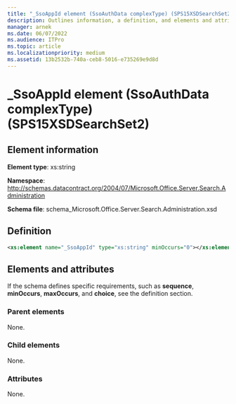 ```yaml
---
title: "_SsoAppId element (SsoAuthData complexType) (SPS15XSDSearchSet2)"
description: Outlines information, a definition, and elements and attributes for the _SsoAppId element in Sharepoint.
manager: arnek
ms.date: 06/07/2022
ms.audience: ITPro
ms.topic: article
ms.localizationpriority: medium
ms.assetid: 13b2532b-740a-ceb8-5016-e735269e9d8d
---
```


# _SsoAppId element (SsoAuthData complexType) (SPS15XSDSearchSet2)

## Element information
**Element type**: xs:string

**Namespace**: http://schemas.datacontract.org/2004/07/Microsoft.Office.Server.Search.Administration

**Schema file**: schema_Microsoft.Office.Server.Search.Administration.xsd

## Definition

```XML
<xs:element name="_SsoAppId" type="xs:string" minOccurs="0"></xs:element>

```

## Elements and attributes

If the schema defines specific requirements, such as **sequence**, **minOccurs**, **maxOccurs**, and **choice**, see the definition section.

### Parent elements

None.

### Child elements

None.

### Attributes

None.
